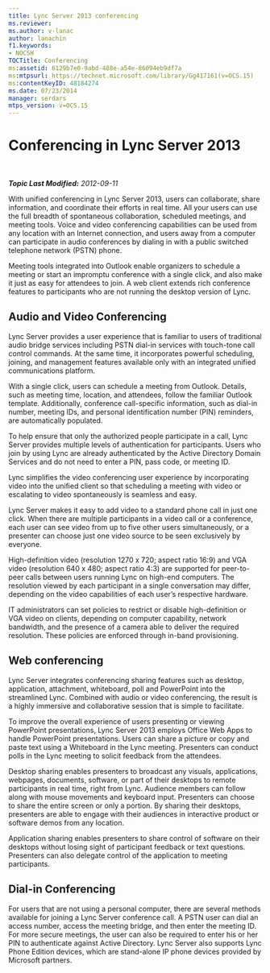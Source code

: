 ```yaml
---
title: Lync Server 2013 conferencing
ms.reviewer: 
ms.author: v-lanac
author: lanachin
f1.keywords:
- NOCSH
TOCTitle: Conferencing
ms:assetid: 6129b7e0-9abd-488e-a54e-86094eb9df7a
ms:mtpsurl: https://technet.microsoft.com/library/Gg417161(v=OCS.15)
ms:contentKeyID: 48184274
ms.date: 07/23/2014
manager: serdars
mtps_version: v=OCS.15
---
```


<div data-xmlns="http://www.w3.org/1999/xhtml">

<div class="topic" data-xmlns="http://www.w3.org/1999/xhtml" data-msxsl="urn:schemas-microsoft-com:xslt" data-cs="http://msdn.microsoft.com/">

<div data-asp="http://msdn2.microsoft.com/asp">

# Conferencing in Lync Server 2013

</div>

<div id="mainSection">

<div id="mainBody">

<span> </span>

_**Topic Last Modified:** 2012-09-11_

With unified conferencing in Lync Server 2013, users can collaborate, share information, and coordinate their efforts in real time. All your users can use the full breadth of spontaneous collaboration, scheduled meetings, and meeting tools. Voice and video conferencing capabilities can be used from any location with an Internet connection, and users away from a computer can participate in audio conferences by dialing in with a public switched telephone network (PSTN) phone.

Meeting tools integrated into Outlook enable organizers to schedule a meeting or start an impromptu conference with a single click, and also make it just as easy for attendees to join. A web client extends rich conference features to participants who are not running the desktop version of Lync.

<div>

## Audio and Video Conferencing

Lync Server provides a user experience that is familiar to users of traditional audio bridge services including PSTN dial-in services with touch-tone call control commands. At the same time, it incorporates powerful scheduling, joining, and management features available only with an integrated unified communications platform.

With a single click, users can schedule a meeting from Outlook. Details, such as meeting time, location, and attendees, follow the familiar Outlook template. Additionally, conference call-specific information, such as dial-in number, meeting IDs, and personal identification number (PIN) reminders, are automatically populated.

To help ensure that only the authorized people participate in a call, Lync Server provides multiple levels of authentication for participants. Users who join by using Lync are already authenticated by the Active Directory Domain Services and do not need to enter a PIN, pass code, or meeting ID.

Lync simplifies the video conferencing user experience by incorporating video into the unified client so that scheduling a meeting with video or escalating to video spontaneously is seamless and easy.

Lync Server makes it easy to add video to a standard phone call in just one click. When there are multiple participants in a video call or a conference, each user can see video from up to five other users simultaneously, or a presenter can choose just one video source to be seen exclusively by everyone.

High-definition video (resolution 1270 x 720; aspect ratio 16:9) and VGA video (resolution 640 x 480; aspect ratio 4:3) are supported for peer-to-peer calls between users running Lync on high-end computers. The resolution viewed by each participant in a single conversation may differ, depending on the video capabilities of each user’s respective hardware.

IT administrators can set policies to restrict or disable high-definition or VGA video on clients, depending on computer capability, network bandwidth, and the presence of a camera able to deliver the required resolution. These policies are enforced through in-band provisioning.

</div>

<div>

## Web conferencing

Lync Server integrates conferencing sharing features such as desktop, application, attachment, whiteboard, poll and PowerPoint into the streamlined Lync. Combined with audio or video conferencing, the result is a highly immersive and collaborative session that is simple to facilitate.

To improve the overall experience of users presenting or viewing PowerPoint presentations, Lync Server 2013 employs Office Web Apps to handle PowerPoint presentations. Users can share a picture or copy and paste text using a Whiteboard in the Lync meeting. Presenters can conduct polls in the Lync meeting to solicit feedback from the attendees.

Desktop sharing enables presenters to broadcast any visuals, applications, webpages, documents, software, or part of their desktops to remote participants in real time, right from Lync. Audience members can follow along with mouse movements and keyboard input. Presenters can choose to share the entire screen or only a portion. By sharing their desktops, presenters are able to engage with their audiences in interactive product or software demos from any location.

Application sharing enables presenters to share control of software on their desktops without losing sight of participant feedback or text questions. Presenters can also delegate control of the application to meeting participants.

</div>

<div>

## Dial-in Conferencing

For users that are not using a personal computer, there are several methods available for joining a Lync Server conference call. A PSTN user can dial an access number, access the meeting bridge, and then enter the meeting ID. For more secure meetings, the user can also be required to enter his or her PIN to authenticate against Active Directory. Lync Server also supports Lync Phone Edition devices, which are stand-alone IP phone devices provided by Microsoft partners.

</div>

</div>

<span> </span>

</div>

</div>

</div>

